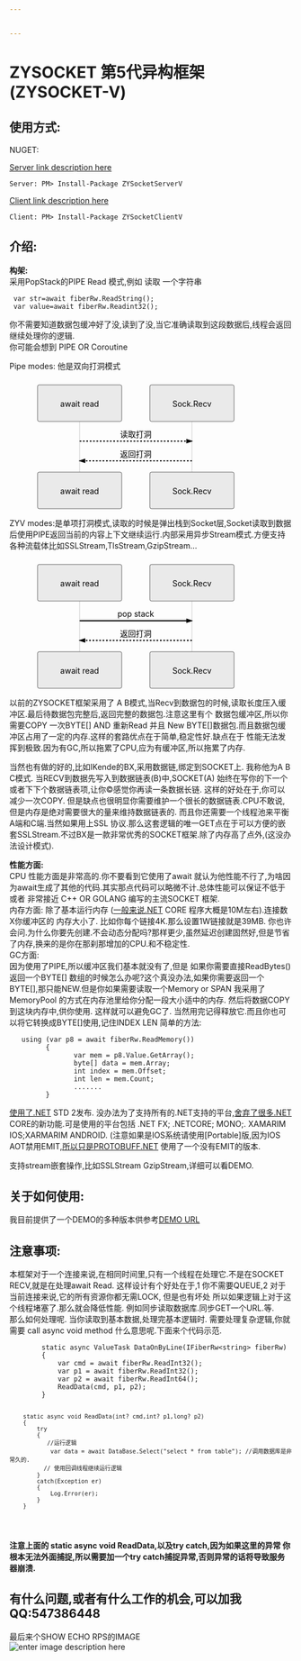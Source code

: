 ```yaml
---


---
```


<h1 id="zysocket-第5代异构框架zysocket-v">ZYSOCKET 第5代异构框架(ZYSOCKET-V)</h1>
<h2 id="使用方式">使用方式:</h2>
<p>NUGET:</p>
<p><a href="%28https://www.nuget.org/packages/ZYSocketServerV%29">Server link description here</a></p>
<pre><code>Server: PM&gt; Install-Package ZYSocketServerV
</code></pre>
<p><a href="https://www.nuget.org/packages/ZYSocketClientV">Client link description here</a></p>
<pre><code>Client: PM&gt; Install-Package ZYSocketClientV
</code></pre>
<h2 id="介绍">介绍:</h2>
<p><strong>构架:</strong><br>
采用PopStack的PIPE Read 模式,例如 读取 一个字符串</p>
<pre><code> var str=await fiberRw.ReadString(); 
 var value=await fiberRw.Readint32();
</code></pre>
<p>你不需要知道数据包缓冲好了没,读到了没,当它准确读取到这段数据后,线程会返回继续处理你的逻辑.<br>
你可能会想到  PIPE OR  Coroutine</p>
<p>Pipe modes: 他是双向打洞模式</p>
<div class="mermaid"><svg xmlns="http://www.w3.org/2000/svg" id="mermaid-svg-0UOXbLXcEm7JOl2B" style="max-width:450px;" viewBox="-50 -10 450 231" width="100%" height="100%"><g /><g><line class="actor-line" id="actor235" stroke="#999" stroke-width="0.5px" x1="75" y1="5" x2="75" y2="220" /><rect class="actor" fill="#eaeaea" stroke="#666" x="0" y="0" width="150" height="65" rx="3" ry="3" /><text class="actor" style="text-anchor: middle;" alignment-baseline="central" dominant-baseline="central" x="75" y="32.5"><tspan x="75" dy="0">await read</tspan></text></g><g><line class="actor-line" id="actor236" stroke="#999" stroke-width="0.5px" x1="275" y1="5" x2="275" y2="220" /><rect class="actor" fill="#eaeaea" stroke="#666" x="200" y="0" width="150" height="65" rx="3" ry="3" /><text class="actor" style="text-anchor: middle;" alignment-baseline="central" dominant-baseline="central" x="275" y="32.5"><tspan x="275" dy="0">Sock.Recv</tspan></text></g><defs><marker id="arrowhead" refX="5" refY="2" markerWidth="6" markerHeight="4" orient="auto"><path d="M 0 0 V 4 L 6 2 Z" /></marker></defs><defs><marker id="crosshead" refX="16" refY="4" markerWidth="15" markerHeight="8" orient="auto"><path style="stroke-dasharray: 0px, 0px;" fill="black" stroke="#000000" stroke-width="1px" d="M 9 2 V 6 L 16 4 Z" /><path style="stroke-dasharray: 0px, 0px;" fill="none" stroke="#000000" stroke-width="1px" d="M 0 1 L 6 7 M 6 1 L 0 7" /></marker></defs><g><text class="messageText" style="text-anchor: middle;" x="175" y="93">读取打洞</text><line class="messageLine1" style="fill: none; stroke-dasharray: 3px, 3px;" marker-end="url(&quot;#arrowhead&quot;)" stroke="black" stroke-width="2" x1="75" y1="100" x2="275" y2="100" /></g><g><text class="messageText" style="text-anchor: middle;" x="175" y="128">返回打洞</text><line class="messageLine1" style="fill: none; stroke-dasharray: 3px, 3px;" marker-end="url(&quot;#arrowhead&quot;)" stroke="black" stroke-width="2" x1="275" y1="135" x2="75" y2="135" /></g><g><rect class="actor" fill="#eaeaea" stroke="#666" x="0" y="155" width="150" height="65" rx="3" ry="3" /><text class="actor" style="text-anchor: middle;" alignment-baseline="central" dominant-baseline="central" x="75" y="187.5"><tspan x="75" dy="0">await read</tspan></text></g><g><rect class="actor" fill="#eaeaea" stroke="#666" x="200" y="155" width="150" height="65" rx="3" ry="3" /><text class="actor" style="text-anchor: middle;" alignment-baseline="central" dominant-baseline="central" x="275" y="187.5"><tspan x="275" dy="0">Sock.Recv</tspan></text></g></svg></div>
<p>ZYV modes:是单项打洞模式,读取的时候是弹出栈到Socket层,Socket读取到数据后使用PIPE返回当前的内容上下文继续运行.内部采用异步Stream模式.方便支持各种流载体比如SSLStream,TlsStream,GzipStream…</p>
<div class="mermaid"><svg xmlns="http://www.w3.org/2000/svg" id="mermaid-svg-MzuUVEw6guFoHnbO" style="max-width:450px;" viewBox="-50 -10 450 231" width="100%" height="100%"><g /><g><line class="actor-line" id="actor237" stroke="#999" stroke-width="0.5px" x1="75" y1="5" x2="75" y2="220" /><rect class="actor" fill="#eaeaea" stroke="#666" x="0" y="0" width="150" height="65" rx="3" ry="3" /><text class="actor" style="text-anchor: middle;" alignment-baseline="central" dominant-baseline="central" x="75" y="32.5"><tspan x="75" dy="0">await read</tspan></text></g><g><line class="actor-line" id="actor238" stroke="#999" stroke-width="0.5px" x1="275" y1="5" x2="275" y2="220" /><rect class="actor" fill="#eaeaea" stroke="#666" x="200" y="0" width="150" height="65" rx="3" ry="3" /><text class="actor" style="text-anchor: middle;" alignment-baseline="central" dominant-baseline="central" x="275" y="32.5"><tspan x="275" dy="0">Sock.Recv</tspan></text></g><defs><marker id="arrowhead" refX="5" refY="2" markerWidth="6" markerHeight="4" orient="auto"><path d="M 0 0 V 4 L 6 2 Z" /></marker></defs><defs><marker id="crosshead" refX="16" refY="4" markerWidth="15" markerHeight="8" orient="auto"><path style="stroke-dasharray: 0px, 0px;" fill="black" stroke="#000000" stroke-width="1px" d="M 9 2 V 6 L 16 4 Z" /><path style="stroke-dasharray: 0px, 0px;" fill="none" stroke="#000000" stroke-width="1px" d="M 0 1 L 6 7 M 6 1 L 0 7" /></marker></defs><g><text class="messageText" style="text-anchor: middle;" x="175" y="93">pop stack</text><line class="messageLine0" style="fill: none;" marker-end="url(&quot;#arrowhead&quot;)" stroke="black" stroke-width="2" x1="75" y1="100" x2="275" y2="100" /></g><g><text class="messageText" style="text-anchor: middle;" x="175" y="128">返回打洞</text><line class="messageLine1" style="fill: none; stroke-dasharray: 3px, 3px;" marker-end="url(&quot;#arrowhead&quot;)" stroke="black" stroke-width="2" x1="275" y1="135" x2="75" y2="135" /></g><g><rect class="actor" fill="#eaeaea" stroke="#666" x="0" y="155" width="150" height="65" rx="3" ry="3" /><text class="actor" style="text-anchor: middle;" alignment-baseline="central" dominant-baseline="central" x="75" y="187.5"><tspan x="75" dy="0">await read</tspan></text></g><g><rect class="actor" fill="#eaeaea" stroke="#666" x="200" y="155" width="150" height="65" rx="3" ry="3" /><text class="actor" style="text-anchor: middle;" alignment-baseline="central" dominant-baseline="central" x="275" y="187.5"><tspan x="275" dy="0">Sock.Recv</tspan></text></g></svg></div>
<p>以前的ZYSOCKET框架采用了 A B模式,当Recv到数据包的时候,读取长度压入缓冲区.最后待数据包完整后,返回完整的数据包.注意这里有个 数据包缓冲区,所以你需要COPY 一次BYTE[] AND 重新Read 并且 New BYTE[]数据包.而且数据包缓冲区占用了一定的内存.这样的套路优点在于简单,稳定性好.缺点在于 性能无法发挥到极致.因为有GC,所以拖累了CPU,应为有缓冲区,所以拖累了内存.</p>
<p>当然也有做的好的,比如IKende的BX,采用数据链,绑定到SOCKET上. 我称他为A B C模式. 当RECV到数据先写入到数据链表(B)中,SOCKET(A) 始终在写你的下一个或者下下个数据链表项,让你©感觉你再读一条数据长链. 这样的好处在于,你可以减少一次COPY. 但是缺点也很明显你需要维护一个很长的数据链表.CPU不敢说,但是内存是绝对需要很大的量来维持数据链表的. 而且你还需要一个线程池来平衡A端和C端.当然如果用上SSL 协议.那么这套逻辑的唯一GET点在于可以方便的嵌套SSLStream.不过BX是一款非常优秀的SOCKET框架.除了内存高了点外,(这没办法设计模式).</p>
<p><strong>性能方面:</strong><br>
CPU 性能方面是非常高的.你不要看到它使用了await 就认为他性能不行了,为啥因为await生成了其他的代码.其实那点代码可以略微不计.总体性能可以保证不低于 或者 非常接近 C++ OR GOLANG 编写的主流SOCKET 框架.<br>
内存方面: 除了基本运行内存 (<a href="http://xn--4gqy23dt3sh4i.NET">一般来说.NET</a> CORE 程序大概是10M左右).连接数X你缓冲区的 内存大小了. 比如你每个链接4K.那么设置1W链接就是39MB. 你也许会问.为什么你要先创建.不会动态分配吗?那样更少,虽然延迟创建固然好,但是节省了内存,换来的是你在那刹那增加的CPU.和不稳定性.<br>
GC方面:<br>
因为使用了PIPE,所以缓冲区我们基本就没有了,但是 如果你需要直接ReadBytes() 返回一个BYTE[] 数组的时候怎么办呢?这个真没办法,如果你需要返回一个BYTE[],那只能NEW.但是你如果需要读取一个Memory or SPAN 我采用了 MemoryPool 的方式在内存池里给你分配一段大小适中的内存. 然后将数据COPY到这块内存中,供你使用. 这样就可以避免GC了. 当然用完记得释放它.而且你也可以将它转换成BYTE[]使用,记住INDEX LEN 简单的方法:</p>
<pre><code>   using (var p8 = await fiberRw.ReadMemory())
         {
                var mem = p8.Value.GetArray();
                byte[] data = mem.Array;
                int index = mem.Offset;
                int len = mem.Count;
                .......
         }
</code></pre>
<p><a href="http://xn--ykq9w171g.NET">使用了.NET</a> STD 2发布. 没办法为了支持所有的.NET支持的平台,<a href="http://xn--ykqt1xwveipaw49k.NET">舍弃了很多.NET</a> CORE的新功能.可是使用的平台包括 .NET FX; .NETCORE; MONO;. XAMARIM IOS;XARMARIM ANDROID. (注意如果是IOS系统请使用[Portable]版,因为IOS AOT禁用EMIT,<a href="http://xn--PROTOBUFF-927nx55bi25bdyk.NET">所以只是PROTOBUFF.NET</a> 使用了一个没有EMIT的版本.</p>
<p>支持stream嵌套操作,比如SSLStream GzipStream,详细可以看DEMO.</p>
<h2 id="关于如何使用">关于如何使用:</h2>
<p>我目前提供了一个DEMO的多种版本供参考<a href="https://github.com/luyikk/ZYSOCKET-V/tree/master/Demo">DEMO URL</a></p>
<h2 id="注意事项"><strong>注意事项:</strong></h2>
<p>本框架对于一个连接来说,在相同时间里,只有一个线程在处理它.不是在SOCKET RECV,就是在处理await Read. 这样设计有个好处在于,1 你不需要QUEUE,2 对于当前连接来说,它的所有资源你都无需LOCK, 但是也有坏处 所以如果逻辑上对于这个线程堵塞了.那么就会降低性能. 例如同步读取数据库.同步GET一个URL.等.<br>
那么如何处理呢. 当你读取到基本数据,处理完基本逻辑时. 需要处理复杂逻辑,你就需要  call async void method 什么意思呢.下面来个代码示范.</p>
<pre><code>        static async ValueTask DataOnByLine(IFiberRw&lt;string&gt; fiberRw)
        {
            var cmd = await fiberRw.ReadInt32();
            var p1 = await fiberRw.ReadInt32();
            var p2 = await fiberRw.ReadInt64();
            ReadData(cmd, p1, p2);
        }

        static async void ReadData(int? cmd,int? p1,long? p2)
        {
            try
            {
               //运行逻辑
                var data = await DataBase.Select("select * from table"); //调用数据库是非常久的.
              // 使用回调线程继续运行逻辑
            }
            catch(Exception er)
            {
                Log.Error(er);
            }
        }
</code></pre>
<p><strong>注意上面的 static async void ReadData,以及try catch,因为如果这里的异常 你根本无法外面捕捉,所以需要加一个try catch捕捉异常,否则异常的话将导致服务器崩溃.</strong></p>
<h2 id="有什么问题或者有什么工作的机会可以加我qq547386448">有什么问题,或者有什么工作的机会,可以加我QQ:547386448</h2>
<p>最后来个SHOW ECHO RPS的IMAGE<br>
<img alt="enter image description here" src="https://github.com/luyikk/ZYSOCKET-V/blob/master/Benchmarks/echoBenchmarks.png?raw=true"></p>

